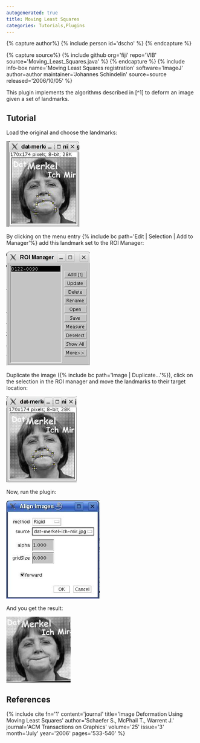 ```yaml
---
autogenerated: true
title: Moving Least Squares
categories: Tutorials,Plugins
---
```



{% capture author%}
{% include person id='dscho' %}
{% endcapture %}

{% capture source%}
{% include github org='fiji' repo='VIB' source='Moving\_Least\_Squares.java' %}
{% endcapture %}
{% include info-box name='Moving Least Squares registration' software='ImageJ' author=author maintainer='Johannes Schindelin' source=source released='2006/10/05' %}

This plugin implements the algorithms described in [^1] to deform an image given a set of landmarks.

## Tutorial

Load the original and choose the landmarks:

![](/media/mls-orig.jpg "MLS-orig.jpg")

By clicking on the menu entry {% include bc path='Edit | Selection | Add to Manager'%} add this landmark set to the ROI Manager:

![](/media/mls-roi-manager.jpg "MLS-roi-manager.jpg")

Duplicate the image ({% include bc path='Image | Duplicate...'%}), click on the selection in the ROI manager and move the landmarks to their target location:

![](/media/mls-new1.jpg "MLS-new1.jpg")

Now, run the plugin:

![](/media/mls-dialog.jpg "MLS-dialog.jpg")

And you get the result:

![](/media/mls-new2.jpg "MLS-new2.jpg")

## References

{% include cite fn='1' content='journal' title='Image Deformation Using Moving Least Squares' author='Schaefer S., McPhail T., Warrent J.' journal='ACM Transactions on Graphics' volume='25' issue='3' month='July' year='2006' pages='533-540' %}
